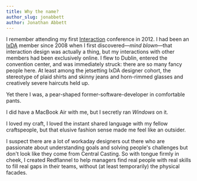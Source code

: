 ```yaml
---
title: Why the name?
author_slug: jonabbett
author: Jonathan Abbett
---
```


I remember attending my first [Interaction](http://interaction12.ixda.org/) conference in 2012. I had been an [IxDA](https://ixda.org/) member since 2008 when I first discovered&mdash;_mind blown_&mdash;that interaction design was actually a thing, but my interactions with other members had been exclusively online. I flew to Dublin, entered the convention center, and was immediately struck: there are so many fancy people here. At least among the jetsetting IxDA designer cohort, the stereotype of plaid shirts and skinny jeans and horn-rimmed glasses and creatively severe haircuts held up.

Yet there I was, a pear-shaped former-software-developer in comfortable pants.

I did have a MacBook Air with me, but I secretly ran _Windows_ on it.

I loved my craft, I loved the instant shared language with my fellow craftspeople, but that elusive fashion sense made me feel like an outsider.

I suspect there are a lot of workaday designers out there who are passionate about understanding goals and solving people's challenges but don't look like they come from Central Casting. So with tongue firmly in cheek, I created Redflannel to help managers find real people with real skills to fill real gaps in their teams, without (at least temporarily) the physical facades.